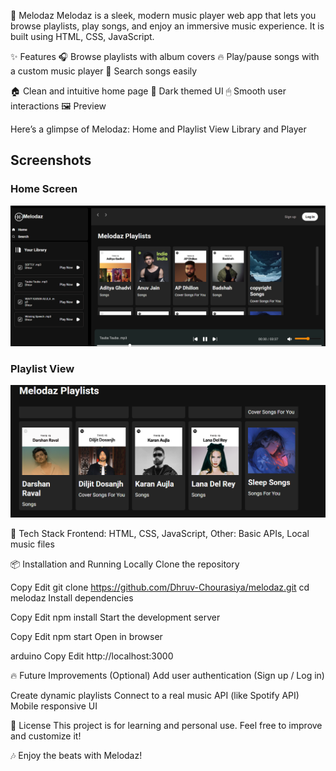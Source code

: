 
🎵 Melodaz
Melodaz is a sleek, modern music player web app that lets you browse playlists, play songs, and enjoy an immersive music experience.
It is built using HTML, CSS, JavaScript.

✨ Features
🎧 Browse playlists with album covers
🔥 Play/pause songs with a custom music player
🔎 Search songs easily


🏠 Clean and intuitive home page
🖤 Dark themed UI
🖱 Smooth user interactions
🖼 Preview

Here’s a glimpse of Melodaz:
Home and Playlist View
Library and Player


## Screenshots

### Home Screen
![Home Screen](./screenshots/melodaz-home.png)

### Playlist View
![Playlist View](./screenshots/melodaz-playlist.png)


🚀 Tech Stack
Frontend: HTML, CSS, JavaScript,
Other: Basic APIs, Local music files

📦 Installation and Running Locally
Clone the repository

Copy
Edit
git clone https://github.com/Dhruv-Chourasiya/melodaz.git
cd melodaz
Install dependencies

Copy
Edit
npm install
Start the development server

Copy
Edit
npm start
Open in browser

arduino
Copy
Edit
http://localhost:3000


🔥 Future Improvements (Optional)
Add user authentication (Sign up / Log in)

Create dynamic playlists
Connect to a real music API (like Spotify API)
Mobile responsive UI


📄 License
This project is for learning and personal use.
Feel free to improve and customize it!

🎶 Enjoy the beats with Melodaz!